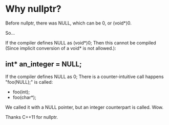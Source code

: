 # Why nullptr?

Before nullptr, there was NULL, which can be 0, or (void*)0.

So...

If the compiler defines NULL as (void*)0;
Then this cannot be compiled (Since implicit conversion of a void* is not allowed.):

## int* an_integer = NULL;

If the compiler defines NULL as 0;
There is a counter-intuitive call happens "foo(NULL);" is called:

- foo(int);
- foo(char*);

We called it with a NULL pointer, but an integer counterpart is called. Wow.

Thanks C++11 for nullptr.